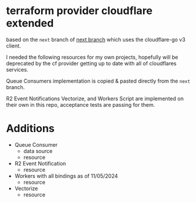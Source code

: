 # terraform provider cloudflare extended

based on the `next` branch of [next branch](terraform-provider-cloudflare)
which uses the cloudflare-go v3 client.

I needed the following resources for my own projects, hopefully will be deprecated
by the cf provider getting up to date with all of cloudflares services.

Queue Consumers implementation is copied & pasted directly from the `next` branch.

R2 Event Notifications Vectorize, and Workers Script are implemented on their
own in this repo, acceptance tests are passing for them.

# Additions

- Queue Consumer
  - data source
  - resource
- R2 Event Notification
  - resource
- Workers with all bindings as of 11/05/2024
  - resource
- Vectorize
  - resource
